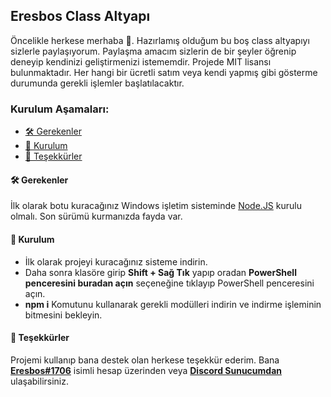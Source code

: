 ## Eresbos Class Altyapı

Öncelikle herkese merhaba 👋. Hazırlamış olduğum bu boş class altyapıyı sizlerle paylaşıyorum. Paylaşma amacım sizlerin de bir şeyler öğrenip deneyip kendinizi geliştirmenizi istememdir. Projede MIT lisansı bulunmaktadır. Her hangi bir ücretli satım veya kendi yapmış gibi gösterme durumunda gerekli işlemler başlatılacaktır.

### Kurulum Aşamaları:

- [🛠 Gerekenler](#-gerekenler)
- [📩 Kurulum](#-kurulum)
- [🙏 Teşekkürler](#-teşekkürler)

#### 🛠 Gerekenler

İlk olarak botu kuracağınız Windows işletim sisteminde [Node.JS](https://nodejs.org/tr/download/) kurulu olmalı. Son sürümü kurmanızda fayda var.

#### 📩 Kurulum

- İlk olarak projeyi kuracağınız sisteme indirin.
- Daha sonra klasöre girip **Shift + Sağ Tık** yapıp oradan **PowerShell penceresini buradan açın** seçeneğine tıklayıp PowerShell penceresini açın.
- **npm i** Komutunu kullanarak gerekli modülleri indirin ve indirme işleminin bitmesini bekleyin.

#### 🙏 Teşekkürler

Projemi kullanıp bana destek olan herkese teşekkür ederim. Bana [**Eresbos#1706**](https://discord.com/users/239330400223232000) isimli hesap üzerinden veya [**Discord Sunucumdan**](https://discord.gg/mdnPen7KWy) ulaşabilirsiniz.
